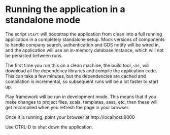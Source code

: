 # Running the application in a standalone mode

The script `start` will bootstrap the application from clean into a full running application
in a completely standalone setup. Mock versions of components to handle company search,
authentication and GDS notify will be wired in, and the application will use an in-memory
database instance, which will not be persisted between runs.

The first time you run this on a clean machine, the build tool, `sbt`, will download all the
dependency libraries and compile the application code. This can take a few minutes, but the
dependencies are cached and compilation is incremental, so subsequent runs will be a lot faster
to start up.

Play framework will be run in development mode. This means that if you make changes to project files,
scala, templates, sass, etc, then these will get recompiled when you refresh the page in your browser.

Once it is running, point your browser at http://localhost:9000

Use CTRL-D to shut down the application.